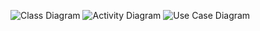 ![Class Diagram](https://www.planttext.com/api/plantuml/png/J8wn3S9034LxJ-45s262z1I80IpE91PtFcGxIe6OB0KZiG8d4D8rN_y_lUA_jzVWGHPBoG1-4qMhpW0XaHaFcTpPSVThE0fDHWNWyfrdPyC78E8fJ7J2fG6bmXswDt6jbZhqDqOAnjJYUDsBnTmfSoqSTLLu0WoigTtx0000__y30000)
![Activity Diagram](https://www.planttext.com/api/plantuml/png/T90zRW9138NxEONBtI8NW0P4cZH99BY0CtXtBUPdvV60E5iAZiGLCbv2kaXJZ9_Uzvxi-_TjKnH5QmpEbHCda5p8EMKD1BkSZgoS4mPuWQrNFhDUuPLn58pW6cAmSwktD5U5MaWIHbh3dpHZAPSinqNQrw_8QbyUeDjMdIWfUrG2JaEMY5RMW-dGbUezbJBK4Awz0_XD_3XyhjlKdeNi9l8dqvwKpoBaTG7UySoZfKyvqemZ6KYX47ISdaPBMksdV87Osfe9I2JBOcth3zRrO1Qz_y_-CBUBvDcvJPlQJNy0003__mC0)
![Use Case Diagram](https://www.planttext.com/api/plantuml/png/L8yx3i9034Hxdy8b5Bb02fGeY8eE8Meh6B3O3x8TBaV1aRW2sGKAodblffZNuzcPa_eK0u1T9Q5cOm0N3unhKHvTSZ9iS6-C0rcXT5QA03HwLcndeIsIOG_GOxF2nJQV9IrB-AOyUOs1JrxGWNoyOCntuSgdMw53Zf7JfrcNEoRzwzLzCHi9plepq74wpXVU0000__y30000)

